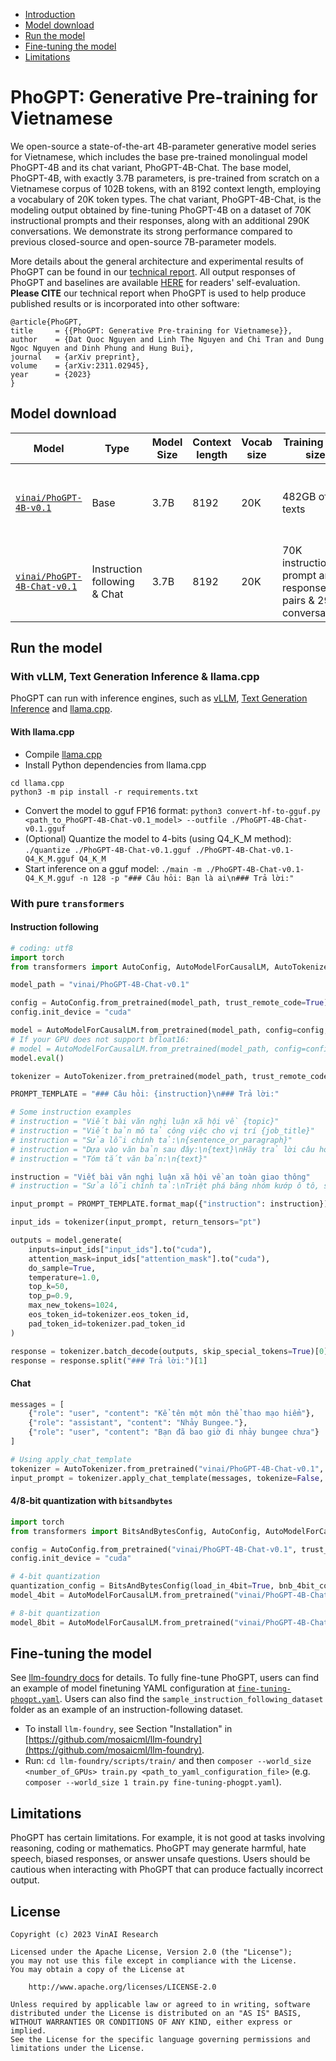 - [Introduction](#introduction)
- [Model download](#download)
- [Run the model](#inference)
- [Fine-tuning the model](#finetuning)
- [Limitations](#limitations)

# PhoGPT: Generative Pre-training for Vietnamese <a name="introduction"></a>


We open-source a state-of-the-art 4B-parameter generative model series for Vietnamese, which includes the base pre-trained monolingual model PhoGPT-4B and its chat variant, PhoGPT-4B-Chat. The base model, PhoGPT-4B, with exactly 3.7B parameters, is pre-trained from scratch on a Vietnamese corpus of 102B tokens, with an 8192 context length, employing a vocabulary of 20K token types. The chat variant, PhoGPT-4B-Chat, is the modeling output obtained by fine-tuning PhoGPT-4B on a dataset of 70K instructional prompts and their responses, along with an additional 290K conversations. We demonstrate its strong performance compared to previous closed-source and open-source 7B-parameter models. 


More details about the general architecture and experimental results of PhoGPT can be found in our [technical report](https://arxiv.org/abs/2311.02945). All output responses of PhoGPT and baselines are available [HERE](https://docs.google.com/spreadsheets/d/1R228Fnrwo4d2PSEJlgHdr9Q49zWWvz3k7pflw0pNTpo/edit?usp=sharing) for readers' self-evaluation. **Please CITE** our technical report when PhoGPT is used to help produce published results or is incorporated into other software:

```
@article{PhoGPT,
title     = {{PhoGPT: Generative Pre-training for Vietnamese}},
author    = {Dat Quoc Nguyen and Linh The Nguyen and Chi Tran and Dung Ngoc Nguyen and Dinh Phung and Hung Bui},
journal   = {arXiv preprint},
volume    = {arXiv:2311.02945},
year      = {2023}
}
```


## Model download <a name="download"></a>

Model | Type | Model Size | Context length | Vocab size | Training data size | Note
---|--|---|---|---|---|---
[`vinai/PhoGPT-4B-v0.1`](https://huggingface.co/vinai/PhoGPT-4B-v0.1) | Base | 3.7B | 8192 | 20K | 482GB of texts | Loading "PhoGPT-4B-v0.1" or "PhoGPT-4B-Chat-v0.1" in float16 takes 7GB of GPU memory
[`vinai/PhoGPT-4B-Chat-v0.1`](https://huggingface.co/vinai/PhoGPT-4B-Chat-v0.1) |Instruction following & Chat|3.7B| 8192| 20K |70K instructional prompt and response pairs & 290K conversations| `PROMPT_TEMPLATE = "### Câu hỏi: {instruction}\n### Trả lời:"`  

## Run the model <a name="inference"></a>

### With vLLM, Text Generation Inference & llama.cpp

PhoGPT can run with inference engines, such as [vLLM](https://github.com/vllm-project/vllm), [Text Generation Inference](https://github.com/huggingface/text-generation-inference) and [llama.cpp](https://github.com/ggerganov/llama.cpp).

#### With llama.cpp

- Compile [llama.cpp](https://github.com/ggerganov/llama.cpp) 
- Install Python dependencies from llama.cpp
```
cd llama.cpp
python3 -m pip install -r requirements.txt
```
- Convert the model to gguf FP16 format: `python3 convert-hf-to-gguf.py <path_to_PhoGPT-4B-Chat-v0.1_model> --outfile ./PhoGPT-4B-Chat-v0.1.gguf`
- (Optional) Quantize the model to 4-bits (using Q4_K_M method): `./quantize ./PhoGPT-4B-Chat-v0.1.gguf ./PhoGPT-4B-Chat-v0.1-Q4_K_M.gguf Q4_K_M`
- Start inference on a gguf model: `./main -m ./PhoGPT-4B-Chat-v0.1-Q4_K_M.gguf -n 128 -p "### Câu hỏi: Bạn là ai\n### Trả lời:"`

### With pure `transformers`

#### Instruction following

```python
# coding: utf8
import torch
from transformers import AutoConfig, AutoModelForCausalLM, AutoTokenizer

model_path = "vinai/PhoGPT-4B-Chat-v0.1"  

config = AutoConfig.from_pretrained(model_path, trust_remote_code=True)  
config.init_device = "cuda"

model = AutoModelForCausalLM.from_pretrained(model_path, config=config, torch_dtype=torch.bfloat16, trust_remote_code=True)
# If your GPU does not support bfloat16:
# model = AutoModelForCausalLM.from_pretrained(model_path, config=config, torch_dtype=torch.float16, trust_remote_code=True)
model.eval()  

tokenizer = AutoTokenizer.from_pretrained(model_path, trust_remote_code=True)  

PROMPT_TEMPLATE = "### Câu hỏi: {instruction}\n### Trả lời:"  

# Some instruction examples
# instruction = "Viết bài văn nghị luận xã hội về {topic}"
# instruction = "Viết bản mô tả công việc cho vị trí {job_title}"
# instruction = "Sửa lỗi chính tả:\n{sentence_or_paragraph}"
# instruction = "Dựa vào văn bản sau đây:\n{text}\nHãy trả lời câu hỏi: {question}"
# instruction = "Tóm tắt văn bản:\n{text}"

instruction = "Viết bài văn nghị luận xã hội về an toàn giao thông"
# instruction = "Sửa lỗi chính tả:\nTriệt phá băng nhóm kướp ô tô, sử dụng \"vũ khí nóng\""

input_prompt = PROMPT_TEMPLATE.format_map({"instruction": instruction})  

input_ids = tokenizer(input_prompt, return_tensors="pt")  

outputs = model.generate(  
    inputs=input_ids["input_ids"].to("cuda"),  
    attention_mask=input_ids["attention_mask"].to("cuda"),  
    do_sample=True,  
    temperature=1.0,  
    top_k=50,  
    top_p=0.9,  
    max_new_tokens=1024,  
    eos_token_id=tokenizer.eos_token_id,  
    pad_token_id=tokenizer.pad_token_id  
)  

response = tokenizer.batch_decode(outputs, skip_special_tokens=True)[0]  
response = response.split("### Trả lời:")[1]
```

#### Chat

```python
messages = [
    {"role": "user", "content": "Kể tên một môn thể thao mạo hiểm"},
    {"role": "assistant", "content": "Nhảy Bungee."},
    {"role": "user", "content": "Bạn đã bao giờ đi nhảy bungee chưa"}
]

# Using apply_chat_template
tokenizer = AutoTokenizer.from_pretrained("vinai/PhoGPT-4B-Chat-v0.1", trust_remote_code=True)
input_prompt = tokenizer.apply_chat_template(messages, tokenize=False, add_generation_prompt=True)
```

#### 4/8-bit quantization with `bitsandbytes`

```python
import torch
from transformers import BitsAndBytesConfig, AutoConfig, AutoModelForCausalLM, AutoTokenizer

config = AutoConfig.from_pretrained("vinai/PhoGPT-4B-Chat-v0.1", trust_remote_code=True)  
config.init_device = "cuda"

# 4-bit quantization
quantization_config = BitsAndBytesConfig(load_in_4bit=True, bnb_4bit_compute_dtype=torch.float16)
model_4bit = AutoModelForCausalLM.from_pretrained("vinai/PhoGPT-4B-Chat-v0.1", quantization_config=quantization_config, config=config, trust_remote_code=True)

# 8-bit quantization
model_8bit = AutoModelForCausalLM.from_pretrained("vinai/PhoGPT-4B-Chat-v0.1", config=config, load_in_8bit=True)
```

## Fine-tuning the model <a name="finetuning"></a>

See [llm-foundry docs](https://github.com/mosaicml/llm-foundry/blob/main/scripts/train/README.md#llmfinetuning) for details. To fully fine-tune PhoGPT, users can find an example of model finetuning YAML configuration at [`fine-tuning-phogpt.yaml`](https://github.com/VinAIResearch/PhoGPT/blob/main/fine-tuning-phogpt.yaml). Users can also find the `sample_instruction_following_dataset` folder as an example of an instruction-following dataset.

- To install `llm-foundry`, see Section "Installation" in [https://github.com/mosaicml/llm-foundry](https://github.com/mosaicml/llm-foundry).
- Run: `cd llm-foundry/scripts/train/` and then `composer --world_size <number_of_GPUs> train.py <path_to_yaml_configuration_file>` (e.g. `composer --world_size 1 train.py fine-tuning-phogpt.yaml`). 

## Limitations <a name="limitations"></a>

PhoGPT has certain limitations. For example, it is not good at tasks involving reasoning, coding or mathematics. PhoGPT may generate harmful, hate speech, biased responses, or answer unsafe questions. Users should be cautious when interacting with PhoGPT that can produce factually incorrect output.

## License

```
Copyright (c) 2023 VinAI Research

Licensed under the Apache License, Version 2.0 (the "License");
you may not use this file except in compliance with the License.
You may obtain a copy of the License at

    http://www.apache.org/licenses/LICENSE-2.0

Unless required by applicable law or agreed to in writing, software
distributed under the License is distributed on an "AS IS" BASIS,
WITHOUT WARRANTIES OR CONDITIONS OF ANY KIND, either express or implied.
See the License for the specific language governing permissions and
limitations under the License.
```
